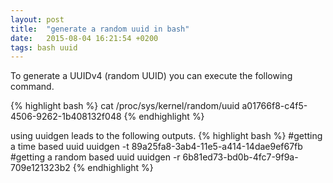 ```yaml
---
layout: post
title:  "generate a random uuid in bash"
date:   2015-08-04 16:21:54 +0200
tags: bash uuid
---
```

To generate a UUIDv4 (random UUID) you can execute the following command.

{% highlight bash %}
cat /proc/sys/kernel/random/uuid
a01766f8-c4f5-4506-9262-1b408132f048
{% endhighlight %}

using uuidgen leads to the following outputs.
{% highlight bash %}
#getting a time based uuid
uuidgen -t
89a25fa8-3ab4-11e5-a414-14dae9ef67fb
#getting a random based uuid
uuidgen -r
6b81ed73-bd0b-4fc7-9f9a-709e121323b2
{% endhighlight %}
